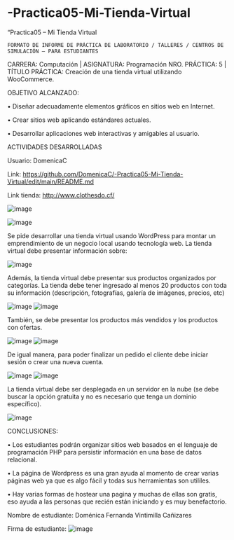 # -Practica05-Mi-Tienda-Virtual
“Practica05 – Mi Tienda Virtual

 	FORMATO DE INFORME DE PRÁCTICA DE LABORATORIO / TALLERES / CENTROS DE SIMULACIÓN – PARA ESTUDIANTES

CARRERA: Computación |	ASIGNATURA: Programación 
NRO. PRÁCTICA:	5	| TÍTULO PRÁCTICA: Creación de una tienda virtual utilizando WooCommerce.

OBJETIVO ALCANZADO:

•	Diseñar adecuadamente elementos gráficos en sitios web en Internet. 

•	Crear sitios web aplicando estándares actuales. 

•	Desarrollar aplicaciones web interactivas y amigables al usuario.

ACTIVIDADES DESARROLLADAS

Usuario: DomenicaC

Link: https://github.com/DomenicaC/-Practica05-Mi-Tienda-Virtual/edit/main/README.md

Link tienda: http://www.clothesdo.cf/ 

 
 ![image](https://user-images.githubusercontent.com/49033368/103502877-a9d28c00-4e20-11eb-8b29-cd6e55f661fd.png)
 
 ![image](https://user-images.githubusercontent.com/49033368/103503147-6a586f80-4e21-11eb-98ac-175bb4169b4a.png)


Se pide desarrollar una tienda virtual usando WordPress para montar un emprendimiento de un negocio local usando tecnología web. La tienda virtual debe presentar información sobre:
 
 ![image](https://user-images.githubusercontent.com/49033368/103502893-b820a800-4e20-11eb-9beb-5a38a866f1f2.png)

Además, la tienda virtual debe presentar sus productos organizados por categorías. La tienda debe tener ingresado al menos 20 productos con toda su información (descripción, fotografías, galería de imágenes, precios, etc)
 
 ![image](https://user-images.githubusercontent.com/49033368/103502909-c1117980-4e20-11eb-9d7d-cc84ea5a3ce7.png)
![image](https://user-images.githubusercontent.com/49033368/103502918-c66ec400-4e20-11eb-89c9-6f4b77fdd11a.png)


También, se debe presentar los productos más vendidos y los productos con ofertas.
 
 ![image](https://user-images.githubusercontent.com/49033368/103502957-e43c2900-4e20-11eb-8bf5-f4d3ab55ca0b.png)
![image](https://user-images.githubusercontent.com/49033368/103502967-e8684680-4e20-11eb-826c-a4b8b12ece67.png)

De igual manera, para poder finalizar un pedido el cliente debe iniciar sesión o crear una nueva cuenta.
 
 ![image](https://user-images.githubusercontent.com/49033368/103502984-f1f1ae80-4e20-11eb-9605-0e8ac4f54351.png)
![image](https://user-images.githubusercontent.com/49033368/103502990-f74ef900-4e20-11eb-8fc7-a5a4097e15ac.png)


La tienda virtual debe ser desplegada en un servidor en la nube (se debe buscar la opción gratuita y no es necesario que tenga un dominio específico).
 
 ![image](https://user-images.githubusercontent.com/49033368/103503007-03d35180-4e21-11eb-8a8d-aed8b4581034.png)

CONCLUSIONES:

•	Los estudiantes podrán organizar sitios web basados en el lenguaje de programación PHP para persistir información en una base de datos relacional.

•	La página de Wordpress es una gran ayuda al momento de crear varias páginas web ya que es algo fácil y todas sus herramientas son utililes.

•	Hay varias formas de hostear una pagina y muchas de ellas son gratis, eso ayuda a las personas que recién están iniciando y es muy benefactorio.

Nombre de estudiante: Doménica Fernanda Vintimilla Cañizares

Firma de estudiante: ![image](https://user-images.githubusercontent.com/49033368/103503026-0df55000-4e21-11eb-9050-94266ce3a85d.png)

